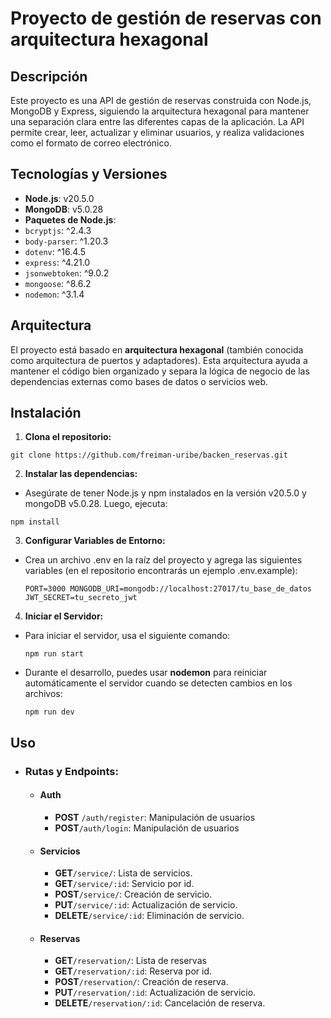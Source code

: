 # Proyecto de gestión de reservas con arquitectura hexagonal

## Descripción

Este proyecto es una API de gestión de reservas construida con Node.js, MongoDB y Express, siguiendo la arquitectura hexagonal para mantener una separación clara entre las diferentes capas de la aplicación. La API permite crear, leer, actualizar y eliminar usuarios, y realiza validaciones como el formato de correo electrónico.

## Tecnologías y Versiones

- **Node.js**: v20.5.0
- **MongoDB**: v5.0.28
- **Paquetes de Node.js**:
 - `bcryptjs`: ^2.4.3
 - `body-parser`: ^1.20.3
 - `dotenv`: ^16.4.5
 - `express`: ^4.21.0
 - `jsonwebtoken`: ^9.0.2
 - `mongoose`: ^8.6.2
 - `nodemon`: ^3.1.4

## Arquitectura

El proyecto está basado en **arquitectura hexagonal** (también conocida como arquitectura de puertos y adaptadores). Esta arquitectura ayuda a mantener el código bien organizado y separa la lógica de negocio de las dependencias externas como bases de datos o servicios web.

## Instalación

1. **Clona el repositorio:**

  `git clone https://github.com/freiman-uribe/backen_reservas.git`

2. **Instalar las dependencias:**
 - Asegúrate de tener Node.js y npm instalados en la versión v20.5.0 y mongoDB v5.0.28. Luego, ejecuta:

  `npm install`

3. **Configurar Variables de Entorno:**
 - Crea un archivo .env en la raíz del proyecto y agrega las siguientes variables (en el repositorio encontrarás un ejemplo .env.example):

   `PORT=3000
   MONGODB_URI=mongodb://localhost:27017/tu_base_de_datos
   JWT_SECRET=tu_secreto_jwt`
 
4. **Iniciar el Servidor:**
 - Para iniciar el servidor, usa el siguiente comando:

   `npm run start`

 - Durante el desarrollo, puedes usar **nodemon** para reiniciar automáticamente el servidor cuando se detecten cambios en los archivos:

   `npm run dev`

## Uso

- ### Rutas y Endpoints:

   - #### Auth
       - **POST** `/auth/register`: Manipulación de usuarios
       - **POST**`/auth/login`: Manipulación de usuarios

   - #### Servicios
       - **GET**`/service/`: Lista de servicios.
       - **GET**`/service/:id`: Servicio por id.
       - **POST**`/service/`: Creación de servicio.
       - **PUT**`/service/:id`: Actualización de servicio.
       - **DELETE**`/service/:id`: Eliminación de servicio.

   - #### Reservas
       - **GET**`/reservation/`: Lista de reservas
       - **GET**`/reservation/:id`: Reserva por id.
       - **POST**`/reservation/`: Creación de reserva.
       - **PUT**`/reservation/:id`: Actualización de servicio.
       - **DELETE**`/reservation/:id`: Cancelación de reserva.

